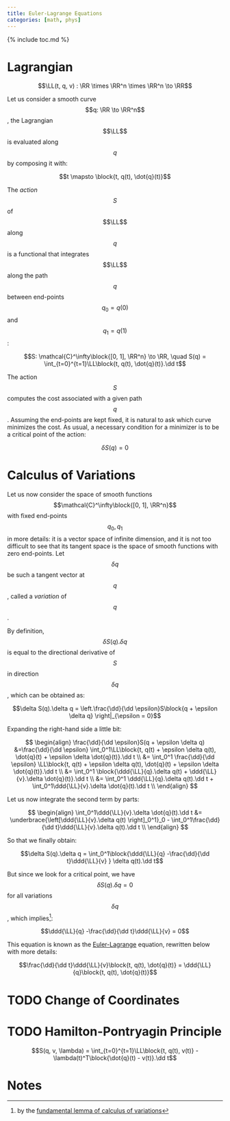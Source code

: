 ```yaml
---
title: Euler-Lagrange Equations
categories: [math, phys]
---
```


{% include toc.md %}

# Lagrangian

$$\LL(t, q, v) : \RR \times \RR^n \times \RR^n \to \RR$$

Let us consider a smooth curve $$q: \RR \to \RR^n$$, the Lagrangian
$$\LL$$ is evaluated along $$q$$ by composing it with:

$$t \mapsto \block{t, q(t), \dot{q}(t)}$$

The *action* $$S$$ of $$\LL$$ along $$q$$ is a functional that
integrates $$\LL$$ along the path $$q$$ between end-points $$q_0 =
q(0)$$ and $$q_1 = q(1)$$:

$$S: \mathcal{C}^\infty\block{[0, 1], \RR^n} \to \RR, \quad S(q) = \int_{t=0}^{t=1}\LL\block{t, q(t), \dot{q}(t)}.\dd t$$

The action $$S$$ computes the cost associated with a given path
$$q$$. Assuming the end-points are kept fixed, it is natural to ask
which curve minimizes the cost. As usual, a necessary condition for a
minimizer is to be a critical point of the action:

$$ \delta S(q) = 0 $$

# Calculus of Variations

Let us now consider the space of smooth functions
$$\mathcal{C}^\infty\block{[0, 1], \RR^n}$$ with fixed end-points
$$q_0, q_1$$ in more details: it is a vector space of infinite
dimension, and it is not too difficult to see that its tangent space
is the space of smooth functions with zero end-points. Let $$\delta
q$$ be such a tangent vector at $$q$$, called a *variation* of $$q$$.

By definition, $$\delta S(q).\delta q$$ is equal to the directional
derivative of $$S$$ in direction $$\delta q$$, which can be obtained
as:

$$\delta S(q).\delta q = \left.\frac{\dd}{\dd \epsilon}S\block{q + \epsilon \delta q} \right|_{\epsilon = 0}$$

Expanding the right-hand side a little bit:

$$
\begin{align}
\frac{\dd}{\dd \epsilon}S(q + \epsilon \delta q) &=\frac{\dd}{\dd \epsilon} \int_0^1\LL\block{t, q(t) + \epsilon \delta q(t), \dot{q}(t) + \epsilon \delta \dot{q}(t)}.\dd t \\
&= \int_0^1 \frac{\dd}{\dd \epsilon} \LL\block{t, q(t) + \epsilon \delta q(t), \dot{q}(t) + \epsilon \delta \dot{q}(t)}.\dd t \\
&= \int_0^1 \block{\ddd{\LL}{q}.\delta q(t) + \ddd{\LL}{v}.\delta \dot{q}(t)}.\dd t \\
&= \int_0^1 \ddd{\LL}{q}.\delta q(t).\dd t + \int_0^1\ddd{\LL}{v}.\delta \dot{q}(t).\dd t \\
\end{align}
$$

Let us now integrate the second term by parts:

$$
\begin{align}
\int_0^1\ddd{\LL}{v}.\delta \dot{q}(t).\dd t &= \underbrace{\left[\ddd{\LL}{v}.\delta q(t) \right]_0^1}_0 - \int_0^1\frac{\dd}{\dd t}\ddd{\LL}{v}.\delta q(t).\dd t \\
\end{align}
$$

So that we finally obtain:

$$\delta S(q).\delta q = \int_0^1\block{\ddd{\LL}{q} -\frac{\dd}{\dd t}\ddd{\LL}{v} } \delta q(t).\dd t$$

But since we look for a critical point, we have $$\delta S(q).\delta q = 0$$
for all variations $$\delta q$$, which implies[^1]:

$$\ddd{\LL}{q} -\frac{\dd}{\dd t}\ddd{\LL}{v} = 0$$

This equation is known as the
[Euler-Lagrange](https://en.wikipedia.org/wiki/Euler%E2%80%93Lagrange_equation)
equation, rewritten below with more details:

$$\frac{\dd}{\dd t}\ddd{\LL}{v}\block{t, q(t), \dot{q}(t)} = \ddd{\LL}{q}\block{t, q(t), \dot{q}(t)}$$

# TODO Change of Coordinates

# TODO Hamilton-Pontryagin Principle

$$S(q, v, \lambda) = \int_{t=0}^{t=1}\LL\block{t, q(t), v(t)} - \lambda(t)^T\block{\dot{q}(t) - v(t)}.\dd t$$


# Notes

[^1]: by the [fundamental lemma of calculus of variations](https://en.wikipedia.org/wiki/Fundamental_lemma_of_calculus_of_variations)

